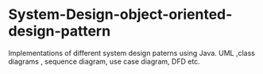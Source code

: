 # System-Design-object-oriented-design-pattern
Implementations of different system design paterns using Java. UML ,class diagrams , sequence diagram, use case diagram, DFD etc. 
